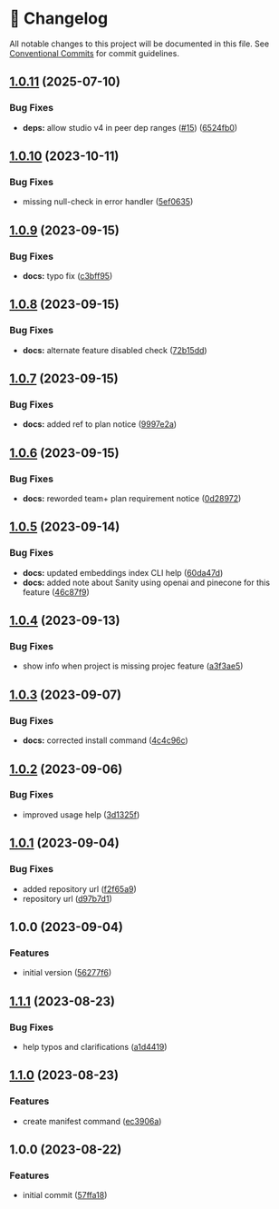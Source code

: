 <!-- markdownlint-disable --><!-- textlint-disable -->

# 📓 Changelog

All notable changes to this project will be documented in this file. See
[Conventional Commits](https://conventionalcommits.org) for commit guidelines.

## [1.0.11](https://github.com/sanity-io/embeddings-index-cli/compare/v1.0.10...v1.0.11) (2025-07-10)

### Bug Fixes

- **deps:** allow studio v4 in peer dep ranges ([#15](https://github.com/sanity-io/embeddings-index-cli/issues/15)) ([6524fb0](https://github.com/sanity-io/embeddings-index-cli/commit/6524fb0fcb8e71203a1a74558c0682cb0c8a18dc))

## [1.0.10](https://github.com/sanity-io/embeddings-index-cli/compare/v1.0.9...v1.0.10) (2023-10-11)

### Bug Fixes

- missing null-check in error handler ([5ef0635](https://github.com/sanity-io/embeddings-index-cli/commit/5ef06356ebf636f75983d5865c5f59c5ae4022c6))

## [1.0.9](https://github.com/sanity-io/embeddings-index-cli/compare/v1.0.8...v1.0.9) (2023-09-15)

### Bug Fixes

- **docs:** typo fix ([c3bff95](https://github.com/sanity-io/embeddings-index-cli/commit/c3bff95c9da6c0163316223326cbcbba7870357e))

## [1.0.8](https://github.com/sanity-io/embeddings-index-cli/compare/v1.0.7...v1.0.8) (2023-09-15)

### Bug Fixes

- **docs:** alternate feature disabled check ([72b15dd](https://github.com/sanity-io/embeddings-index-cli/commit/72b15dd82a92940c0c5544066ddb9f4c65775c9f))

## [1.0.7](https://github.com/sanity-io/embeddings-index-cli/compare/v1.0.6...v1.0.7) (2023-09-15)

### Bug Fixes

- **docs:** added ref to plan notice ([9997e2a](https://github.com/sanity-io/embeddings-index-cli/commit/9997e2a11d46bcf7ad8bf77eaf4dcb275e318fcd))

## [1.0.6](https://github.com/sanity-io/embeddings-index-cli/compare/v1.0.5...v1.0.6) (2023-09-15)

### Bug Fixes

- **docs:** reworded team+ plan requirement notice ([0d28972](https://github.com/sanity-io/embeddings-index-cli/commit/0d289726db4fc5e452d6d94af3617f829c358d8f))

## [1.0.5](https://github.com/sanity-io/embeddings-index-cli/compare/v1.0.4...v1.0.5) (2023-09-14)

### Bug Fixes

- **docs:** updated embeddings index CLI help ([60da47d](https://github.com/sanity-io/embeddings-index-cli/commit/60da47dd4121d9f4010f770475c961b07eec156c))
- **docs:** added note about Sanity using openai and pinecone for this feature ([46c87f9](https://github.com/sanity-io/embeddings-index-cli/commit/46c87f9091002fc77c93bf4d43b08d48d5a321ca))

## [1.0.4](https://github.com/sanity-io/embeddings-index-cli/compare/v1.0.3...v1.0.4) (2023-09-13)

### Bug Fixes

- show info when project is missing projec feature ([a3f3ae5](https://github.com/sanity-io/embeddings-index-cli/commit/a3f3ae57b8d438218d2a1beed10139d52bfe2c2b))

## [1.0.3](https://github.com/sanity-io/embeddings-index-cli/compare/v1.0.2...v1.0.3) (2023-09-07)

### Bug Fixes

- **docs:** corrected install command ([4c4c96c](https://github.com/sanity-io/embeddings-index-cli/commit/4c4c96ccd62a7e78a9ef24d2171653e5d1df9305))

## [1.0.2](https://github.com/sanity-io/embeddings-index-cli/compare/v1.0.1...v1.0.2) (2023-09-06)

### Bug Fixes

- improved usage help ([3d1325f](https://github.com/sanity-io/embeddings-index-cli/commit/3d1325fee927ba248dff92cee109a5388731aec1))

## [1.0.1](https://github.com/sanity-io/embeddings-index-cli/compare/v1.0.0...v1.0.1) (2023-09-04)

### Bug Fixes

- added repository url ([f2f65a9](https://github.com/sanity-io/embeddings-index-cli/commit/f2f65a9ff6ac08c51a77ef84aef06498dce7c2f4))
- repository url ([d97b7d1](https://github.com/sanity-io/embeddings-index-cli/commit/d97b7d116ee123eeda0d3f8f045006deac70caef))

## 1.0.0 (2023-09-04)

### Features

- initial version ([56277f6](https://github.com/sanity-io/embeddings-index-cli/commit/56277f6de1bf7b14eb7c7c09abf5724cf25b6ed9))

## [1.1.1](https://github.com/sanity-io/embeddings-cli/compare/v1.1.0...v1.1.1) (2023-08-23)

### Bug Fixes

- help typos and clarifications ([a1d4419](https://github.com/sanity-io/embeddings-cli/commit/a1d4419d4d8136ba2629008e8332b535b0eacaa3))

## [1.1.0](https://github.com/sanity-io/embeddings-cli/compare/v1.0.0...v1.1.0) (2023-08-23)

### Features

- create manifest command ([ec3906a](https://github.com/sanity-io/embeddings-cli/commit/ec3906acebf67748956694aeb304dd331b47e001))

## 1.0.0 (2023-08-22)

### Features

- initial commit ([57ffa18](https://github.com/sanity-io/embeddings-cli/commit/57ffa18d098dfaf2e9beae7393787e63d76b1ff2))
